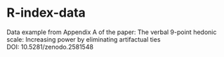 # R-index-data
Data example from Appendix A of the paper: The verbal 9-point hedonic scale: Increasing power by eliminating artifactual ties  
DOI: 10.5281/zenodo.2581548
